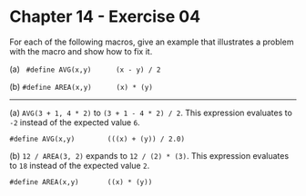 # Chapter 14 - Exercise 04

For each of the following macros, give an example that illustrates a problem with the macro and show how to fix it.  

(a) 
` #define AVG(x,y)      (x - y) / 2`  

(b) 
`#define AREA(x,y)      (x) * (y)`  

---

(a)
`AVG(3 + 1, 4 * 2)`  to `(3 + 1 - 4 * 2) / 2`. This expression evaluates to `-2` instead of the expected value `6`.  

```
#define AVG(x,y)        (((x) + (y)) / 2.0)                             
```

(b)
`12 / AREA(3, 2)` expands to `12 / (2) * (3)`. This expression evaluates to `18` instead of the expected value `2`.  

```
#define AREA(x,y)       ((x) * (y)) 
```
